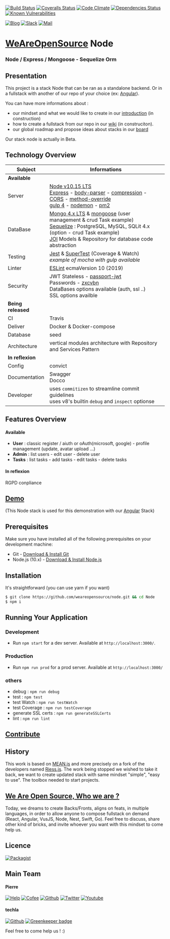 [![Build Status](https://badges.weareopensource.me/travis/weareopensource/Node.svg?style=flat-square)](https://travis-ci.org/weareopensource/Node) [![Coveralls Status](https://badges.weareopensource.me/coveralls/github/weareopensource/Node.svg?style=flat-square)](https://coveralls.io/github/weareopensource/Node) [![Code Climate](https://badges.weareopensource.me/codeclimate/maintainability-percentage/weareopensource/Node.svg?style=flat-square)](https://codeclimate.com/github/weareopensource/Node/maintainability)
 [![Dependencies Status](https://david-dm.org/weareopensource/node.svg?style=flat-square)](https://david-dm.org/weareopensource/node) [![Known Vulnerabilities](https://snyk.io/test/github/weareopensource/node/badge.svg?style=flat-square)](https://snyk.io/test/github/weareopensource/node) 

[![Blog](https://badges.weareopensource.me/badge/Read-On%20our%20Blog-1abc9c.svg?style=flat-square)](https://weareopensource.me) [![Slack](https://badges.weareopensource.me/badge/Chat-On%20Slack-d0355b.svg?style=flat-square)](mailto:weareopensource.me@gmail.com?subject=Join%20Slack&body=Hi,%20I%20found%20your%20community%20We%20Are%20Open%20Source.%20I%20would%20be%20interested%20to%20join%20the%20Slack%20to%20share%20and%20discuss%20about%20...%20,%20Thanks) [![Mail](https://badges.weareopensource.me/badge/Contact-By%20Mail-3498db.svg?style=flat-square)](mailto:weareopensource.me@gmail.com?subject=Contact)


# [WeAreOpenSource](https://weareopensource.me) Node

### Node / Express / Mongoose - Sequelize Orm

## Presentation

This project is a stack Node that can be ran as a standalone backend. Or in a fullstack with another of our repo of your choice (ex: [Angular](https://github.com/weareopensource/Angular)). 

You can have more informations about : 

* our mindset and what we would like to create in our [introduction](https://weareopensource.me/introduction/) (in construction)
* how to create a fullstack from our repo in our [wiki](https://github.com/weareopensource/weareopensource.github.io/wiki) (in construciton).
* our global roadmap and propose ideas about stacks in our [board](https://github.com/weareopensource/weareopensource.github.io/projects/1)

Our stack node is actually in Beta. 


## Technology Overview

| Subject | Informations
| ------- | --------
| **Available** | 
| Server  | [Node v10.15 LTS](https://nodejs.org/en/) <br> [Express](https://github.com/expressjs/express) - [body-parser](https://github.com/expressjs/body-parser) - [compression](https://github.com/expressjs/compression) - [CORS](https://github.com/expressjs/cors) - [method-override](https://github.com/expressjs/method-override) <br> [gulp 4](https://github.com/gulpjs/gulp) - [nodemon](https://github.com/remy/nodemon) - [pm2](https://github.com/Unitech/pm2)
| DataBase  | [Mongo 4.x LTS](https://www.mongodb.com/download-center/community) &  [mongoose](https://github.com/Automattic/mongoose) (user management & crud Task example) <br> [Sequelize](https://github.com/sequelize/sequelize) : PostgreSQL, MySQL, SQLit 4.x (option - crud Task example) <br> [JOI](https://github.com/hapijs/joi) Models & Repository for database code abstraction
| Testing |  [Jest](https://github.com/facebook/jest) & [SuperTest](https://github.com/visionmedia/supertest) (Coverage & Watch) <br> *example of mocha with gulp available*
| Linter  | [ESLint](https://github.com/eslint/eslint) ecmaVersion 10 (2019)
| Security | JWT Stateless - [passport-jwt](https://github.com/themikenicholson/passport-jwt) <br> Passwords - [zxcvbn](https://github.com/dropbox/zxcvbn) <br> DataBases options available (auth, ssl ..) <br> SSL options availble 
| **Being released** | 
| CI  | Travis 
| Deliver | Docker & Docker-compose
| Database | seed
| Architecture | vertical modules architecture with Repository and Services Pattern  
| **In reflexion** | 
| Config | convict 
| Documentation  | Swagger <br> Docco 
| Developer  | uses `commitizen` to streamline commit guidelines <br> uses v8's builtin `debug` and `inspect` optionse

## Features Overview

#### Available

* **User** : classic register / aiuth or oAuth(microsoft, google) - profile management (update, avatar upload ...)
* **Admin** : list users - edit user - delete user
* **Tasks** : list tasks - add tasks - edit tasks - delete tasks

#### In reflexion

RGPD conpliance 

## [Demo](http://meanie.weareopensource.me)  
(This Node stack is used for this demonstration with our [Angular](https://github.com/weareopensource/Angular) Stack)

## Prerequisites
Make sure you have installed all of the following prerequisites on your development machine:
* Git - [Download & Install Git](https://git-scm.com/downloads)
* Node.js (10.x) - [Download & Install Node.js](https://nodejs.org/en/download/)

## Installation
It's straightforward (you can use yarn if you want)
```bash
$ git clone https://github.com/weareopensource/node.git && cd Node
$ npm i 
```

## Running Your Application

### Development
* Run `npm start` for a dev server. Available at `http://localhost:3000/`.

### Production
* Run `npm run prod` for a prod server. Available at `http://localhost:3000/`

### others 

* debug : `npm run debug`
* test : `npm test`
* test Watch : `npm run testWatch `
* test Coverage : `npm run testCoverage `
* generate SSL certs : `npm run generateSSLCerts`
* lint : `npm run lint`

## [Contribute](https://github.com/weareopensource/weareopensource.github.io/wiki/Contribute)

## History

This work is based on [MEAN.js](http://meanjs.org) and more precisely on a fork of the developers named [Riess.js](https://github.com/lirantal/Riess.js). The work being stopped we wished to take it back, we want to create updated stack with same mindset "simple", "easy to use". The toolbox needed to start projects.

## [We Are Open Source, Who we are ?](https://weareopensource.me)
Today, we dreams to create Backs/Fronts, aligns on feats, in multiple languages, in order to allow anyone to compose fullstack on demand (React, Angular, VusJS, Node, Nest, Swift, Go).
Feel free to discuss, share other kind of bricks, and invite whoever you want with this mindset to come help us.

## Licence

[![Packagist](https://badges.weareopensource.me/packagist/l/doctrine/orm.svg?style=flat-square)](/LICENSE.md)

## Main Team

#### Pierre 
[![Help](https://badges.weareopensource.me/badge/Help-On%20Patreon-052d49.svg?style=flat-square)](https://www.patreon.com/pbrisorgueil) [![Cofee](https://badges.weareopensource.me/badge/Buy-Me%20a%20Coffee-FF813F.svg?style=flat-square)](https://www.buymeacoffee.com/JrSa9tZGO) [![Github](https://badges.weareopensource.me/badge/Follow-me%20on%20Github-25292E.svg?style=flat-square)](https://github.com/PierreBrisorgueil) [![Twitter](https://badges.weareopensource.me/badge/Follow-me%20on%20Twitter-3498db.svg?style=flat-square)](https://twitter.com/pbrisorgueil?lang=fr)  [![Youtube](https://badges.weareopensource.me/badge/Watch-me%20on%20Youtube-e74c3c.svg?style=flat-square)](https://www.youtube.com/channel/UCIIjHtrZL5-rFFupn7c3OtA)

#### techla 
[![Github](https://badges.weareopensource.me/badge/Follow-me%20on%20Github-25292E.svg?style=flat-square)](https://github.com/techla) [![Greenkeeper badge](https://badges.greenkeeper.io/weareopensource/Node.svg)](https://greenkeeper.io/)

Feel free to come help us ! :) 